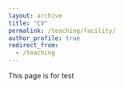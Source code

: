 ```yaml
---
layout: archive
title: "CV"
permalink: /teaching/facility/
author_profile: true
redirect_from:
  - /teaching
---
```


This page is for test
